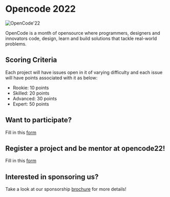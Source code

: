# Opencode 2022

![OpenCode'22](https://opencodeiiita.github.io/dist/images/New_Banner.png)  

OpenCode is a month of opensource where programmers,
designers and innovators code, design, learn and build
solutions that tackle real-world problems.

## Scoring Criteria
Each project will have issues open in it of varying difficulty and each issue will have points associated with it as below:
* Rookie: 10 points
* Skilled: 20 points
* Advanced: 30 points
* Expert: 50 points

## Want to participate?
Fill in this [form](https://docs.google.com/forms/d/e/1FAIpQLSds_L16lgbiFA39tCs6QiPgQhhqU8rimZ5WY7MeOFdNS7my9w/viewform)

## Register a project and be mentor at opencode22!
Fill in this [form](https://docs.google.com/forms/d/e/1FAIpQLSckqTvJMiWRuxONuRb_rF8AmGR0107nrxc5nVwrz3Bh51mdEA/viewform)

## Interested in sponsoring us?
Take a look at our sponsorship [brochure](https://opencodeiiita.github.io/src/OpenCode.pdf) for more details!
